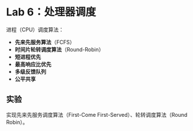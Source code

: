 # Lab 6：处理器调度

进程（CPU）调度算法：

- **先来先服务算法**（FCFS）
- **时间片轮转调度算法**（Round-Robin）
- **短进程优先**
- **最高响应比优先**
- **多级反馈队列**
- **公平共享**

## 实验

实现先来先服务调度算法（First-Come First-Served）、轮转调度算法（Round Robin）。
